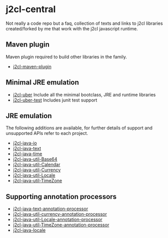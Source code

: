 # j2cl-central
Not really a code repo but a faq, collection of texts and links to j2cl libraries created/forked by me that work with the j2cl javascript runtime.



## Maven plugin
Maven plugin required to build other libraries in the family.

- [j2cl-maven-plugin](https://github.com/mP1/j2cl-maven-plugin)



## Minimal JRE emulation

- [j2cl-uber](https://github.com/mP1/j2cl-uber) Include all the minimal bootclass, JRE and runtime libraries
- [j2cl-uber-test](https://github.com/mP1/j2cl-uber-test) Includes junit test support

## JRE emulation

The following additions are available, for further details of support and unsupported APIs refer to each project.

- [j2cl-java-io](https://github.com/mP1/j2cl-java-io)
- [j2cl-java-text](https://github.com/mP1/j2cl-java-text)
- [j2cl-java-time](https://github.com/mP1/j2cl-java-time)
- [j2cl-java-util-Base64](https://github.com/mP1/j2cl-java-util-Base64)
- [j2cl-java-util-Calendar](https://github.com/mP1/j2cl-java-util-Calendar)
- [j2cl-java-util-Currency](https://github.com/mP1/j2cl-java-util-Currency)
- [j2cl-java-util-Locale](https://github.com/mP1/j2cl-java-util-Locale)
- [j2cl-java-util-TimeZone](https://github.com/mP1/j2cl-java-util-TimeZone)



## Supporting annotation processors

- [j2cl-java-text-annotation-processor](https://github.com/mP1/j2cl-java-text-annotation-processor)
- [j2cl-java-util-currency-annotation-processor](https://github.com/mP1/j2cl-java-util-currency-annotation-processor)
- [j2cl-java-util-Locale-annotation-processor](https://github.com/mP1/j2cl-java-util-Locale-annotation-processor)
- [j2cl-java-util-TimeZone-annotation-processor](https://github.com/mP1/j2cl-java-util-TimeZone-annotation-processor)
- [j2cl-java-locale](https://github.com/mP1/j2cl-locale)
